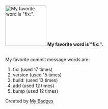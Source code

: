<img src="https://my-badges.github.io/my-badges/favorite-word.png" alt="My favorite word is &quot;fix:&quot;." title="My favorite word is &quot;fix:&quot;." width="128">
<strong>My favorite word is &quot;fix:&quot;.</strong>
<br><br>

My favorite commit message words are:

1. fix: (used 17 times)
2. version (used 15 times)
3. build: (used 13 times)
4. add (used 12 times)
5. bump (used 12 times)


Created by <a href="https://github.com/my-badges/my-badges">My Badges</a>